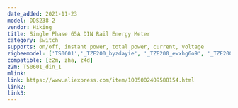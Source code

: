 ```yaml
---
date_added: 2021-11-23
model: DDS238-2
vendor: Hiking
title: Single Phase 65A DIN Rail Energy Meter
category: switch
supports: on/off, instant power, total power, current, voltage
zigbeemodel: ['TS0601','_TZE200_byzdayie', '_TZE200_ewxhg6o9', '_TZE200_bkkmqmyo']
compatible: [z2m, zha, z4d]
z2m: TS0601_din_1
mlink: 
link: https://www.aliexpress.com/item/1005002409588154.html
link2: 
link3: 
---
```

